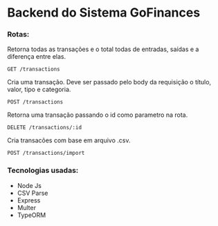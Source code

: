 # Backend do Sistema GoFinances

### Rotas:
Retorna todas as transações e o total todas de entradas, saídas e a diferença entre elas.
```
GET /transactions
```
Cria uma transação. Deve ser passado pelo body da requisição o título, valor, tipo e categoria.
```
POST /transactions
```
Retorna uma transação passando o id como parametro na rota.
```
DELETE /transactions/:id
```
Cria transacões com base em arquivo .csv.
```
POST /transactions/import
```
### Tecnologias usadas:
- Node Js
- CSV Parse
- Express
- Multer
- TypeORM
